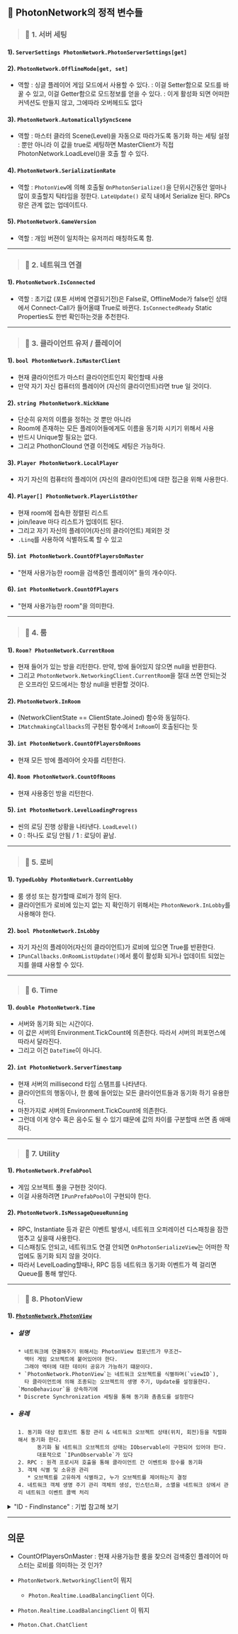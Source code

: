 
## 🔄 PhotonNetwork의 정적 변수들

> ### 📄  1. 서버 세팅

#### 1). `ServerSettings PhotonNetwork.PhotonServerSettings[get]`
#### 2). `PhotonNetwork.OfflineMode[get, set]`

* 역할 
    :   싱글 플레이어 게임 모드에서 사용할 수 있다.
    :   이걸 Setter함으로 모드를 바꿀 수 있고, 이걸 Getter함으로 모드정보를 얻을 수 있다.
    :   이게 활성화 되면 어떠한 커넥션도 만들지 않고, 그에따라 오버헤드도 없다

#### 3). `PhotonNetwork.AutomaticallySyncScene`

* 역할 
    :   마스터 클라의 Scene(Level)을 자동으로 따라가도록 동기화 하는 세팅 설정
    :   뿐만 아니라 이 값을 true로 세팅하면 MasterClient가 직접 
        PhotonNetwork.LoadLevel()을 호출 할 수 있다.

#### 4). `PhotonNetwork.SerializationRate`

* 역할 
    :   `PhotonView`에 의해 호출될 `OnPhotonSerialize()`을 단위시간동안 얼마나 많이 호출할지 틱타임을 정한다.
        `LateUpdate()` 로직 내에서 Serialize 된다.
        RPCs 랑은 관계 없는 업데이트다.


#### 5). `PhotonNetwork.GameVersion`

* 역할
    : 개임 버젼이 일치하는 유저끼리 매칭하도록 함.

---

> ### 📄  2. 네트워크 연결

#### 1). `PhotonNetwork.IsConnected`

* 역할 
    : 초기값 (포톤 서버에 연결되기전)은 False로,
    OfflineMode가 false인 상태에서 Connect-Call가 들어올떄 True로 바뀐다.
    `IsConnectedReady` Static Properties도 한번 확인하는것을 추천한다.

---

> ### 📄  3. 클라이언트 유저 / 플레이어

#### 1). `bool PhotonNetwork.IsMasterClient`

* 현재 클라이언트가 마스터 클라이언트인지 확인할때 사용
* 만약 자기 자신 컴퓨터의 플레이어 (자신의 클라이언트)라면 true 일 것이다.

#### 2). `string PhotonNetwork.NickName`

* 단순히 유저의 이름을 정하는 것 뿐만 아니라
* Room에 존재하는 모든 플레이어들에게도 이름을 동기화 시키기 위해서 사용
* 반드시 Unique할 필요는 없다.
* 그리고 PhothonClound 연결 이전에도 세팅은 가능하다.

#### 3). `Player PhotonNetwork.LocalPlayer`

* 자기 자신의 컴퓨터의 플레이어 (자신의 클라이언트)에 대한 접근을 위해 사용한다.

#### 4). `Player[] PhotonNetwork.PlayerListOther`

* 현재 room에 접속한 정렬된 리스트
* join/leave 마다 리스트가 업데이트 된다.
* 그리고 자기 자신의 플레이어(자신의 클라이언트) 제외한 것
* `.Linq`를 사용하여 식별하도록 할 수 있고

#### 5). `int PhotonNetwork.CountOfPlayersOnMaster`

* "현재 사용가능한 room을 검색중인 플레이어" 들의 개수이다.

#### 6). `int PhotonNetwork.CountOfPlayers`

* "현재 사용가능한 room"을 의미한다.

---

> ### 📄  4. 룸

#### 1). `Room? PhotonNetwork.CurrentRoom`

* 현재 들어가 있는 방을 리턴한다. 만약, 방에 들어있지 않으면 null을 반환한다.
* 그리고 `PhotonNetwork.NetworkingClient.CurrentRoom`을 절대 쓰면 안되는것은 
오프라인 모드에서는 항상 null을 반환할 것이다.

#### 2). `PhotonNetwork.InRoom`

* (NetworkClientState == ClientState.Joined) 함수와 동일하다.
* `IMatchmakingCallbacks`의 구현된 함수에서 `InRoom`이 호출된다는 듯

#### 3). `int PhotonNetwork.CountOfPlayersOnRooms`

* 현재 모든 방에 플레아어 숫자를 리턴한다.

#### 4). `Room PhotonNetwork.CountOfRooms`

* 현재 사용중인 방을 리턴한다.

#### 5). `int PhotonNetwork.LevelLoadingProgress`

* 씬의 로딩 진행 상황을 나타낸다. `LoadLevel()`
* 0 : 하나도 로딩 안됨 / 1 : 로딩이 끝남.

---

> ### 📄  5. 로비

#### 1). `TypedLobby PhotonNetwork.CurrentLobby`

* 룸 생성 또는 참가할때 로비가 정의 된다.
* 클라이언트가 로비에 있는지 없는 지 확인하기 위해서는 `PhotonNework.InLobby`를 사용해야 한다.

#### 2). `bool PhotonNetwork.InLobby`
* 자기 자신의 플레이어(자신의 클라이언트)가 로비에 있으면 True를 반환한다.
* `IPunCallbacks.OnRoomListUpdate()`에서 룸이 활성화 되거나 업데이트 되었는지를 쓸떄 사용할 수 있다.

---

> ### 📄  6. Time

#### 1). `double PhotonNetwork.Time`

* 서버와 동기화 되는 시간이다.
* 이 값은 서버의 Environment.TickCount에 의존한다. 따라서 서버의 퍼포먼스에 따라서 달라진다.
* 그리고 이건 `DateTime`이 아니다.

#### 2). `int PhotonNetwork.ServerTimestamp`

* 현재 서버의 millisecond 타임 스탬프를 나타낸다.
* 클라이언트의 행동이나, 한 룸에 들어있는 모든 클라이언트들과 동기화 하기 유용한다.
* 마찬가지로 서버의 Environment.TickCount에 의존한다. 
* 그런데 이게 양수 혹은 음수도 될 수 있기 떄문에 값의 차이를 구분할때 쓰면 좀 애매하다.

--- 

> ### 📄  7. Utility

#### 1). `PhotonNetwork.PrefabPool`

* 게임 오브젝트 풀을 구현한 것이다.
* 이걸 사용하려면 `IPunPrefabPool`이 구현되야 한다.

#### 2). `PhotonNetwork.IsMessageQueueRunning`

* RPC, Instantiate 등과 같은 이벤트 발생시,
네트워크 오퍼레이션 디스패칭을 잠깐 멈추고 싶을때 사용한다.
* 디스패칭도 안되고, 네트워크도 연결 안되면 `OnPhotonSerializeView`는 어떠한 작업에도 동기화 되지 않을 것이다.
* 따라서 LevelLoading할때나, RPC 등등 네트워크 동기화 이벤트가 렉 걸리면 Queue를 통해 쌓인다.

---

> ### 📄  8. PhotonView

#### 1). [`PhotonNetwork.PhotonView`](https://doc-api.photonengine.com/en/pun/current/class_photon_1_1_pun_1_1_photon_view.html)

* ##### 설명
  ```
  * 네트워크에 연결해주기 위해서는 PhotonView 컴포넌트가 무조건~ 
    액터 게임 오브젝트에 붙어있어야 한다. 
    그래야 액터에 대한 데이터 공유가 가능하기 떄문이다.
  * `PhotonNetwork.PhotonView`는 네트워크 오브젝트를 식별하며(`viewID`), 
    타 클라이언트에 의해 조종되는 오브젝트의 생명 주기, Update를 설정을한다. `MonoBehaviour`을 상속하기에
  * Discrete Synchronization 세팅을 통해 동기화 촘촘도를 설정한다
  ```
* ##### 용례 
  ```
  1. 동기화 대상 컴포넌트 통함 관리 & 네트워크 오브젝트 상태(위치, 회전)등을 직렬화 해서 동기화 한다.
        동기화 될 네트워크 오브젝트의 상태는 IObservable이 구현되어 있어야 한다.
        대표적으로 `IPunObservable`가 있다 
  2. RPC : 원격 프로시저 호출을 통해 클라이언트 간 이벤트와 함수를 동기화
  3. 객체 식별 및 소유권 관리 
     * 오브젝트를 고유하게 식별하고, 누가 오브젝트를 제어하는지 결정
  4. 네트워크 객체 생명 주기 관리 객체의 생성, 인스턴스화, 소멸을 네트워크 상에서 관리 네트워크 이벤트 콜백 처리
  ```

<details>
    <summary> "ID - FindInstance" : 기법 참고해 보기 </summary>

```cs
public class GlobalManager : Singleton<Manager> {
    private static NonAllocDictionary<int, IdentifiableMonoBehaviour> idObjectList;

    public static bool TryLocalClean(IdentifiableMonoBehaviour idObject) {
        idObject.IsRemovedFromLocalObjectList = true;
        return idObjectList.Remove(idObject.ViewID);
    }

    public static IdentifiableMonoBehaviour GetObject(int viewID) {
        IdentifiableMonoBehaviour result = null;
        idObjectList.TryGetValue(viewID, out resutl);
        return result;
    }

    public static void RegisterObject(IdentifiableMonoBehaviour idObject) {
        if(!Application.isPlaying) {
            idObjectList = new NonAllocDictionary<int, IdentifiableMonoBehaviour>();
            return;
        }

        if(idObject.ViewID != 0) {
            IdentifiableMonoBehaviour pushedObject = null;
            if(idObjectList.TryGetValue(idObject.ViewID, out pushedObject)) {
                return;
            }
            idObjectList.Add(idObject.ViewID, idObject);
            idObject.IsRemovedFromLocalObjectList = false;
        }
    }
}

public class IdentifiableMonoBehaviour : MonoBehaviour {
    
    [NoSerialized]
    private int viewItField = 0;
    
    // 네트워크 게임 오브젝트를 식별하는데, per room 방마다 식별한다.
    // 그리고 이 값은 : "1 : 플레이어 ID", "2 : 씬 ID " 다양한게 된다.
    public int ViewID {
        get {return this.viewIdField;}
        set {
            // 이미 ID가 할당 되었으므로 재 초기화 막자
            if(value != 0 && this.viewIdField != 0) {
                Debug.LogWarning(...); return;
            }
            // ViewID = 0을 선언한 것은 일명 이 GameObject를 삭제하는 것과 같다.
            // OnDestroy() 할때 실행되는 것 과 같다.
            if(value == 0 && this.viewIdField != 0) {
                GlobalManager.TryLocalClean(this); //
            }
            this.viewIdField = value;
            if(value != 0) {GlobalManager.RegisterObject(this);}
        }
    }

    protected internal void Awake() {
        if(this.ViewID != 0) {return;} // 이미 초기화 되었으면 재 초기화 막기
        if(this.sceneViewID != 0) {
            this.ViewID = this.sceneViewID;
        }
    }
}
```
</details>

---

## 의문

* CountOfPlayersOnMaster : 현재 사용가능한 룸을 찾으러 검색중인 플레이어
마스터는 로비를 의미하는 것 인가?

* `PhotonNetwork.NetworkingClient`이 뭐지
  * `Photon.Realtime.LoadBalancingClient` 이다.
* `Photon.Realtime.LoadBalancingClient` 이 뭐지
* `Photon.Chat.ChatClient`